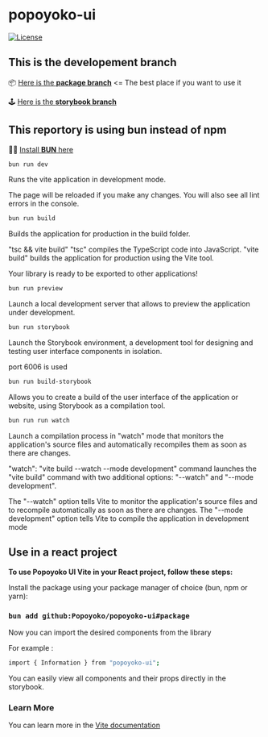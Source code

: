 # popoyoko-ui

[![License](https://img.shields.io/badge/License-MIT-blue.svg)](https://opensource.org/licenses/MIT)

## This is the **developement branch**

📦 [Here is the **package branch**](https://github.com/Popoyoko/popoyoko-ui/tree/package) <= The best place if you want to use it

🕹️ [Here is the **storybook branch**](popoyoko.github.io/popoyoko-ui/)

## This reportory is using bun instead of npm

🏴‍☠️ [Install **BUN** here](https://bun.sh/)

```bash
bun run dev
```

Runs the vite application in development mode.

The page will be reloaded if you make any changes.
You will also see all lint errors in the console.

```bash
bun run build
```

Builds the application for production in the build folder.

"tsc && vite build"
"tsc" compiles the TypeScript code into JavaScript.
"vite build" builds the application for production using the Vite tool.

Your library is ready to be exported to other applications!

```bash
bun run preview
```

Launch a local development server that allows to preview the application under development.

```bash
bun run storybook
```

Launch the Storybook environment, a development tool for designing and testing user interface components in isolation.

port 6006 is used

```bash
bun run build-storybook
```

Allows you to create a build of the user interface of the application or website, using Storybook as a compilation tool.

```bash
bun run run watch
```

Launch a compilation process in "watch" mode that monitors the application's source files and automatically recompiles them as soon as there are changes.

"watch": "vite build --watch --mode development"
command launches the "vite build" command with two additional options: "--watch" and "--mode development".

The "--watch" option tells Vite to monitor the application's source files and to recompile automatically as soon as there are changes. The "--mode development" option tells Vite to compile the application in development mode

## Use in a react project

**To use Popoyoko UI Vite in your React project, follow these steps:**

 Install the package using your package manager of choice (bun, npm or yarn):

### `bun add github:Popoyoko/popoyoko-ui#package`

Now you can import the desired components from the library

For example :

```bash
import { Information } from "popoyoko-ui";
```

 You can easily view all components and their props directly in the storybook.

### Learn More

You can learn more in the [Vite documentation](https://vitejs.dev/guide/ )

